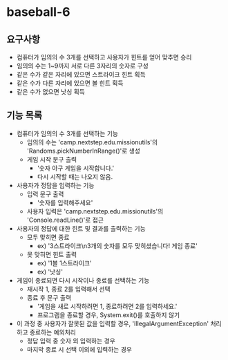 # baseball-6

## 요구사항

- 컴퓨터가 임의의 수 3개를 선택하고 사용자가 힌트를 얻어 맞추면 승리
- 임의의 수는 1~9까지 서로 다른 3자리의 숫자로 구성
- 같은 수가 같은 자리에 있으면 스트라이크 힌트 획득
- 같은 수가 다른 자리에 있으면 볼 힌트 획득
- 같은 수가 없으면 낫싱 획득

## 기능 목록

- 컴퓨터가 임의의 수 3개를 선택하는 기능
  - 임의의 수는 'camp.nextstep.edu.missionutils'의 'Randoms.pickNumberInRange()'로 생성
  - 게임 시작 문구 출력
    - '숫자 야구 게임을 시작합니다.'
    - 다시 시작할 때는 나오지 않음.
- 사용자가 정답을 입력하는 기능
  - 입력 문구 출력
    - '숫자를 입력해주세요'
  - 사용자 입력은 'camp.nextstep.edu.missionutils'의 'Console.readLine()'로 접근
- 사용자의 정답에 대한 힌트 및 결과를 출력하는 기능
  - 모두 맞히면 종료
    - ex) '3스트라이크\n3개의 숫자를 모두 맞히셨습니다! 게임 종료'
  - 못 맞히면 힌트 출력
    - ex) '1볼 1스트라이크'
    - ex) '낫싱'
- 게임이 종료되면 다시 시작이나 종료를 선택하는 기능
  - 재시작 1, 종료 2를 입력해서 선택
  - 종료 후 문구 출력
    - '게임을 새로 시작하려면 1, 종료하려면 2를 입력하세요.'
    - 프로그램을 종료할 경우, System.exit()를 호출하지 않기
- 이 과정 중 사용자가 잘못된 값을 입력할 경우, 'IllegalArgumentException' 처리하고 종료하는 예외처리
  - 정답 입력 중 숫자 외 입력하는 경우
  - 마지막 종료 시 선택 이외에 입력하는 경우
